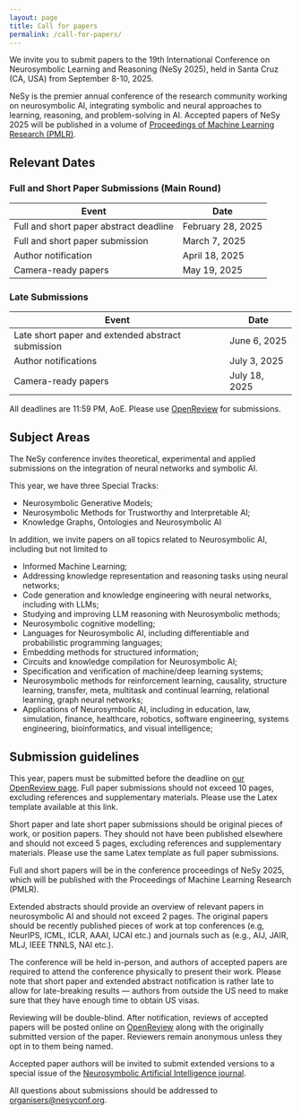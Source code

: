 ```yaml
---
layout: page
title: Call for papers
permalink: /call-for-papers/
---
```


We invite you to submit papers to the 19th International Conference on Neurosymbolic Learning and Reasoning (NeSy 2025), held in Santa Cruz (CA, USA) from September 8-10, 2025.

NeSy is the premier annual conference of the research community working on neurosymbolic AI, integrating symbolic and neural approaches to learning, reasoning, and problem-solving in AI. Accepted papers of NeSy 2025 will be published in a volume of [Proceedings of Machine Learning Research (PMLR)](https://proceedings.mlr.press/).

## Relevant Dates

### Full and Short Paper Submissions (Main Round)
| Event | Date |
|-------|------|
| Full and short paper abstract deadline | February 28, 2025 |
| Full and short paper submission | March 7, 2025 |
| Author notification | April 18, 2025 |
| Camera-ready papers | May 19, 2025 |

### Late Submissions
| Event | Date |
|-------|------|
| Late short paper and extended abstract submission | June 6, 2025 |
| Author notifications | July 3, 2025 |
| Camera-ready papers | July 18, 2025 |

All deadlines are 11:59 PM, AoE. Please use [OpenReview](https://openreview.net/group?id=nesyconf.org/NeSy/2025/Conference) for submissions.

## Subject Areas 
The NeSy conference invites theoretical, experimental and applied submissions on the integration of neural networks and symbolic AI.

This year, we have three Special Tracks:
- Neurosymbolic Generative Models;
- Neurosymbolic Methods for Trustworthy and Interpretable AI;
- Knowledge Graphs, Ontologies and Neurosymbolic AI

In addition, we invite papers on all topics related to Neurosymbolic AI, including but not limited to
- Informed Machine Learning;
- Addressing knowledge representation and reasoning tasks using neural networks;
- Code generation and knowledge engineering with neural networks, including with LLMs;
- Studying and improving LLM reasoning with Neurosymbolic methods;
- Neurosymbolic cognitive modelling;
- Languages for Neurosymbolic AI, including differentiable and probabilistic programming languages;
- Embedding methods for structured information;
- Circuits and knowledge compilation for Neurosymbolic AI;
- Specification and verification of machine/deep learning systems;
- Neurosymbolic methods for reinforcement learning, causality, structure learning, transfer, meta, multitask and continual learning, relational learning, graph neural networks;
- Applications of Neurosymbolic AI, including in education, law, simulation, finance, healthcare, robotics, software engineering, systems engineering, bioinformatics, and visual intelligence;

## Submission guidelines 
This year, papers must be submitted before the deadline on [our OpenReview page](https://openreview.net/group?id=nesyconf.org/NeSy/2025/Conference). 
Full paper submissions should not exceed 10 pages, excluding references and supplementary materials. Please use the Latex template available at this link.

Short paper and late short paper submissions should be original pieces of work, or position papers. They should not have been published elsewhere and should not exceed 5 pages, excluding references and supplementary materials. Please use the same Latex template as full paper submissions. 

Full and short papers will be in the conference proceedings of NeSy 2025, which will be published with the Proceedings of Machine Learning Research (PMLR).

Extended abstracts should provide an overview of relevant papers in neurosymbolic AI and should not exceed 2 pages. The original papers should be recently published pieces of work at top conferences (e.g, NeurIPS, ICML, ICLR, AAAI, IJCAI etc.) and journals such as (e.g., AIJ, JAIR, MLJ, IEEE TNNLS, NAI etc.). 

The conference will be held in-person, and authors of accepted papers are required to attend the conference physically to present their work. Please note that short paper and extended abstract notification is rather late to allow for late-breaking results — authors from outside the US need to make sure that they have enough time to obtain US visas. 

Reviewing will be double-blind. After notification, reviews of accepted papers will be posted online on [OpenReview](https://openreview.net/group?id=nesyconf.org/NeSy/2025/Conference) along with the originally submitted version of the paper. Reviewers remain anonymous unless they opt in to them being named. 

Accepted paper authors will be invited to submit extended versions to a special issue of the [Neurosymbolic Artificial Intelligence journal](https://neurosymbolic-ai-journal.com/content/about-neurosymbolic-artificial-intelligence).

All questions about submissions should be addressed to [organisers@nesyconf.org](mailto:organisers@nesyconf.org). 


